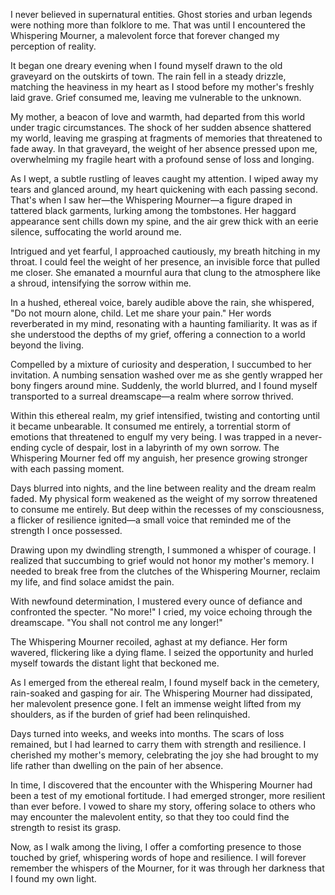 I never believed in supernatural entities. Ghost stories and urban legends were nothing more than folklore to me. That was until I encountered the Whispering Mourner, a malevolent force that forever changed my perception of reality.  
  
It began one dreary evening when I found myself drawn to the old graveyard on the outskirts of town. The rain fell in a steady drizzle, matching the heaviness in my heart as I stood before my mother's freshly laid grave. Grief consumed me, leaving me vulnerable to the unknown.  
  
My mother, a beacon of love and warmth, had departed from this world under tragic circumstances. The shock of her sudden absence shattered my world, leaving me grasping at fragments of memories that threatened to fade away. In that graveyard, the weight of her absence pressed upon me, overwhelming my fragile heart with a profound sense of loss and longing.  
  
As I wept, a subtle rustling of leaves caught my attention. I wiped away my tears and glanced around, my heart quickening with each passing second. That's when I saw her—the Whispering Mourner—a figure draped in tattered black garments, lurking among the tombstones. Her haggard appearance sent chills down my spine, and the air grew thick with an eerie silence, suffocating the world around me.  
  
Intrigued and yet fearful, I approached cautiously, my breath hitching in my throat. I could feel the weight of her presence, an invisible force that pulled me closer. She emanated a mournful aura that clung to the atmosphere like a shroud, intensifying the sorrow within me.  
  
In a hushed, ethereal voice, barely audible above the rain, she whispered, "Do not mourn alone, child. Let me share your pain." Her words reverberated in my mind, resonating with a haunting familiarity. It was as if she understood the depths of my grief, offering a connection to a world beyond the living.  
  
Compelled by a mixture of curiosity and desperation, I succumbed to her invitation. A numbing sensation washed over me as she gently wrapped her bony fingers around mine. Suddenly, the world blurred, and I found myself transported to a surreal dreamscape—a realm where sorrow thrived.  
  
Within this ethereal realm, my grief intensified, twisting and contorting until it became unbearable. It consumed me entirely, a torrential storm of emotions that threatened to engulf my very being. I was trapped in a never-ending cycle of despair, lost in a labyrinth of my own sorrow. The Whispering Mourner fed off my anguish, her presence growing stronger with each passing moment.  
  
Days blurred into nights, and the line between reality and the dream realm faded. My physical form weakened as the weight of my sorrow threatened to consume me entirely. But deep within the recesses of my consciousness, a flicker of resilience ignited—a small voice that reminded me of the strength I once possessed.  
  
Drawing upon my dwindling strength, I summoned a whisper of courage. I realized that succumbing to grief would not honor my mother's memory. I needed to break free from the clutches of the Whispering Mourner, reclaim my life, and find solace amidst the pain.  
  
With newfound determination, I mustered every ounce of defiance and confronted the specter. "No more!" I cried, my voice echoing through the dreamscape. "You shall not control me any longer!"  
  
The Whispering Mourner recoiled, aghast at my defiance. Her form wavered, flickering like a dying flame. I seized the opportunity and hurled myself towards the distant light that beckoned me.  
  
As I emerged from the ethereal realm, I found myself back in the cemetery, rain-soaked and gasping for air. The Whispering Mourner had dissipated, her malevolent presence gone. I felt an immense weight lifted from my shoulders, as if the burden of grief had been relinquished.  
  
Days turned into weeks, and weeks into months. The scars of loss remained, but I had learned to carry them with strength and resilience. I cherished my mother's memory, celebrating the joy she had brought to my life rather than dwelling on the pain of her absence.  
  
In time, I discovered that the encounter with the Whispering Mourner had been a test of my emotional fortitude. I had emerged stronger, more resilient than ever before. I vowed to share my story, offering solace to others who may encounter the malevolent entity, so that they too could find the strength to resist its grasp.  
  
Now, as I walk among the living, I offer a comforting presence to those touched by grief, whispering words of hope and resilience. I will forever remember the whispers of the Mourner, for it was through her darkness that I found my own light.